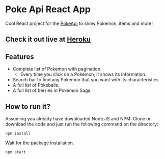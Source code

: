# Poke Api React App

Cool React project for the [PokeApi](https://pokeapi.co/docs/v2) to show Pokemon, items and more!

## Check it out live at [Heroku](https://pokemon-lc.herokuapp.com/)

## Features

- Complete list of Pokemon with pagination.
  - Every time you click on a Pokemon, it shows its information.
- Search bar to find any Pokemon that you want with its characteristics.
- A full list of Pokeballs.
- A full list of berries in Pokemon Saga.

## How to run it?

Assuming you already have downloaded Node.JS and NPM: Clone or download the code and just run the following command on the directory:

`npm install`

Wait for the package installation.

`npm start`
